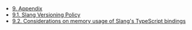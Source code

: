 - [9. Appendix](./index.md)
- [9.1. Slang Versioning Policy](./01-slang-versioning-policy/index.md)
- [9.2. Considerations on memory usage of Slang's TypeScript bindings](./02-slang-memory-management/index.md)
